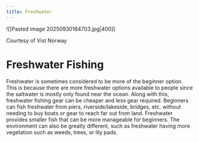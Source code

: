 ```yaml
---
title: Freshwater
---
```

![[Pasted image 20250930164703.jpg|400]]

Courtesy of Vist Norway
# Freshwater Fishing
Freshwater is sometimes considered to be more of the beginner option. This is because there are more freshwater options available to people since the saltwater is mostly only found near the ocean. Along with this, freshwater fishing gear can be cheaper and less gear required. Beginners can fish freshwater from piers, riverside/lakeside, bridges, etc. without needing to buy boats or gear to reach far out from land. Freshwater provides smaller fish that can be more manageable for beginners. The environment can also be greatly different, such as freshwater having more vegetation such as weeds, trees, or lily pads.